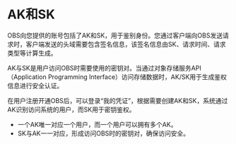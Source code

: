 # AK和SK<a name="zh-cn_topic_0045829102"></a>

OBS向您提供的账号包括了AK和SK，用于鉴别身份。您通过客户端向OBS发送请求时，客户端发送的头域需要包含签名信息，该签名信息由SK、请求时间、请求类型等计算生成。

AK与SK是用户访问OBS时需要使用的密钥对。当通过对象存储服务API（Application Programming Interface）访问存储数据时，AK/SK用于生成鉴权信息进行安全认证。

在用户注册开通OBS后，可以登录“我的凭证”，根据需要创建AK和SK，系统通过AK识别访问系统的用户，而SK用于密钥鉴权。

-   一个AK唯一对应一个用户，而一个用户可以拥有多个AK。
-   SK与AK一一对应，形成访问OBS时的密钥对，确保访问安全。

